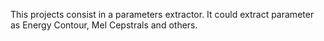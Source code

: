 This projects consist in a parameters extractor. It could extract parameter as Energy Contour, Mel Cepstrals and others.